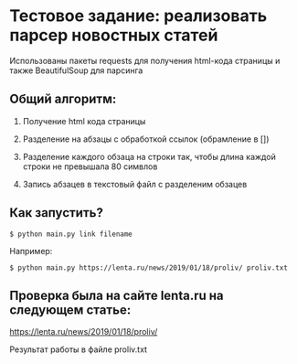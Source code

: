 Тестовое задание: реализовать парсер новостных статей
===

Использованы пакеты requests для получения html-кода страницы и также 
BeautifulSoup для парсинга

Общий алгоритм:
---

1. Получение html кода страницы

2. Разделение на абзацы с обработкой ссылок (обрамление в [])

3. Разделение каждого обзаца на строки так, чтобы длина каждой строки не
превышала 80 симвлов

4. Запись абзацев в текстовый файл с разделеним обзацев

Как запустить?
---

`$ python main.py link filename`

Например:

`$ python main.py https://lenta.ru/news/2019/01/18/proliv/ proliv.txt`

Проверка была на сайте lenta.ru на следующем статье:
---
https://lenta.ru/news/2019/01/18/proliv/

Результат работы в файле proliv.txt